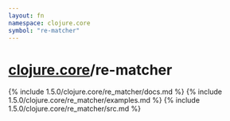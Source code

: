 ```yaml
---
layout: fn
namespace: clojure.core
symbol: "re-matcher"
---
```


# [clojure.core](../)/re-matcher

{% include 1.5.0/clojure.core/re_matcher/docs.md %}
{% include 1.5.0/clojure.core/re_matcher/examples.md %}
{% include 1.5.0/clojure.core/re_matcher/src.md %}

